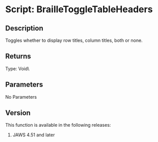 # Script: BrailleToggleTableHeaders

## Description

Toggles whether to display row titles, column titles, both or none.

## Returns

Type: Void\

## Parameters

No Parameters

## Version

This function is available in the following releases:

1.  JAWS 4.51 and later
